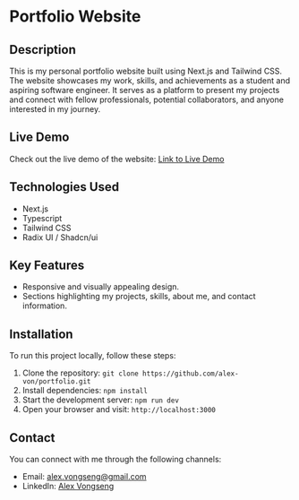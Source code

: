 # Portfolio Website

## Description

This is my personal portfolio website built using Next.js and Tailwind CSS. The website showcases my work, skills, and achievements as a student and aspiring software engineer. It serves as a platform to present my projects and connect with fellow professionals, potential collaborators, and anyone interested in my journey.

## Live Demo

Check out the live demo of the website: [Link to Live Demo](https://alexvon.dev)

## Technologies Used

- Next.js
- Typescript
- Tailwind CSS
- Radix UI / Shadcn/ui

## Key Features

- Responsive and visually appealing design.
- Sections highlighting my projects, skills, about me, and contact information.

## Installation

To run this project locally, follow these steps:

1. Clone the repository: `git clone https://github.com/alex-von/portfolio.git`
2. Install dependencies: `npm install`
3. Start the development server: `npm run dev`
4. Open your browser and visit: `http://localhost:3000`

## Contact

You can connect with me through the following channels:

- Email: [alex.vongseng@gmail.com](mailto:alex.vongseng@gmail.com)
- LinkedIn: [Alex Vongseng](https://www.linkedin.com/in/alex-vongseng/)
